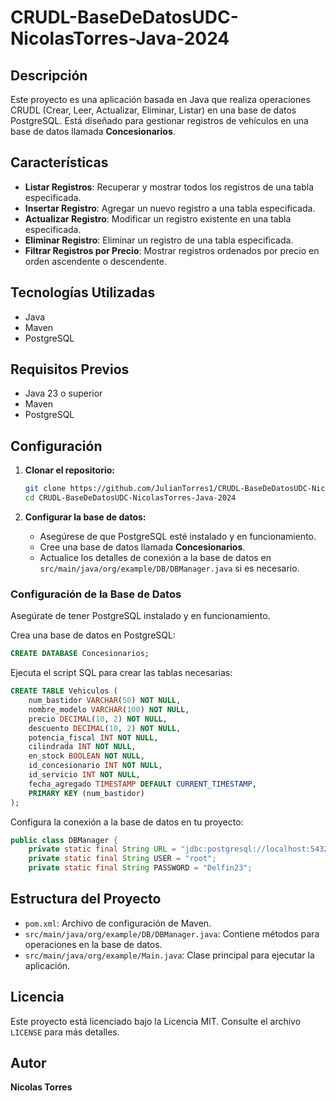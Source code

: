 # CRUDL-BaseDeDatosUDC-NicolasTorres-Java-2024

## Descripción
Este proyecto es una aplicación basada en Java que realiza operaciones CRUDL (Crear, Leer, Actualizar, Eliminar, Listar) en una base de datos PostgreSQL. Está diseñado para gestionar registros de vehículos en una base de datos llamada **Concesionarios**.

## Características
- **Listar Registros**: Recuperar y mostrar todos los registros de una tabla especificada.
- **Insertar Registro**: Agregar un nuevo registro a una tabla especificada.
- **Actualizar Registro**: Modificar un registro existente en una tabla especificada.
- **Eliminar Registro**: Eliminar un registro de una tabla especificada.
- **Filtrar Registros por Precio**: Mostrar registros ordenados por precio en orden ascendente o descendente.

## Tecnologías Utilizadas
- Java
- Maven
- PostgreSQL

## Requisitos Previos
- Java 23 o superior
- Maven
- PostgreSQL

## Configuración
1. **Clonar el repositorio:**
   ```bash
   git clone https://github.com/JulianTorres1/CRUDL-BaseDeDatosUDC-NicolasTorres-Java-2024.git
   cd CRUDL-BaseDeDatosUDC-NicolasTorres-Java-2024
   ```

2. **Configurar la base de datos:**
    - Asegúrese de que PostgreSQL esté instalado y en funcionamiento.
    - Cree una base de datos llamada **Concesionarios**.
    - Actualice los detalles de conexión a la base de datos en `src/main/java/org/example/DB/DBManager.java` si es necesario.

### Configuración de la Base de Datos
Asegúrate de tener PostgreSQL instalado y en funcionamiento.

Crea una base de datos en PostgreSQL:

```sql
CREATE DATABASE Concesionarios;
```

Ejecuta el script SQL para crear las tablas necesarias:

```sql
CREATE TABLE Vehiculos (
    num_bastidor VARCHAR(50) NOT NULL,
    nombre_modelo VARCHAR(100) NOT NULL,
    precio DECIMAL(10, 2) NOT NULL,
    descuento DECIMAL(10, 2) NOT NULL,
    potencia_fiscal INT NOT NULL,
    cilindrada INT NOT NULL,
    en_stock BOOLEAN NOT NULL,
    id_concesionario INT NOT NULL,
    id_servicio INT NOT NULL,
    fecha_agregado TIMESTAMP DEFAULT CURRENT_TIMESTAMP,
    PRIMARY KEY (num_bastidor)
);
```

Configura la conexión a la base de datos en tu proyecto:

```java
public class DBManager {
    private static final String URL = "jdbc:postgresql://localhost:5432/Concesionarios";
    private static final String USER = "root";
    private static final String PASSWORD = "Delfin23";
```

## Estructura del Proyecto
- `pom.xml`: Archivo de configuración de Maven.
- `src/main/java/org/example/DB/DBManager.java`: Contiene métodos para operaciones en la base de datos.
- `src/main/java/org/example/Main.java`: Clase principal para ejecutar la aplicación.

## Licencia
Este proyecto está licenciado bajo la Licencia MIT. Consulte el archivo `LICENSE` para más detalles.

## Autor
**Nicolas Torres**


